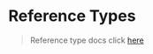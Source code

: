 # Reference Types

> Reference type docs click [here](https://docs.microsoft.com/en-us/dotnet/csharp/language-reference/keywords/reference-types)

<br/>